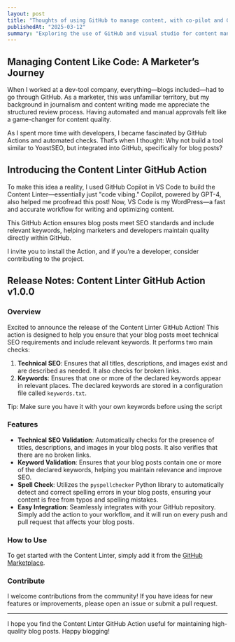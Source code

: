 ```yaml
---
layout: post
title: "Thoughts of using GitHub to manage content, with co-pilot and GitHub Actions"
publishedAt: "2025-03-12"
summary: "Exploring the use of GitHub and visual studio for content management, leveraging GitHub Copilot and GitHub Actions. This post introduces a custom-built Content Linter GitHub Action designed to ensure blog posts meet technical SEO requirements and include relevant keywords."
---
```


## Managing Content Like Code: A Marketer’s Journey

When I worked at a dev-tool company, everything—blogs included—had to go through GitHub. As a marketer, this was unfamiliar territory, but my background in journalism and content writing made me appreciate the structured review process. Having automated and manual approvals felt like a game-changer for content quality.

As I spent more time with developers, I became fascinated by GitHub Actions and automated checks. That’s when I thought: Why not build a tool similar to YoastSEO, but integrated into GitHub, specifically for blog posts?

## Introducing the Content Linter GitHub Action

To make this idea a reality, I used GitHub Copilot in VS Code to build the Content Linter—essentially just "code vibing." Copilot, powered by GPT-4, also helped me proofread this post! Now, VS Code is my WordPress—a fast and accurate workflow for writing and optimizing content.

This GitHub Action ensures blog posts meet SEO standards and include relevant keywords, helping marketers and developers maintain quality directly within GitHub.

I invite you to install the Action, and if you’re a developer, consider contributing to the project.

## Release Notes: Content Linter GitHub Action v1.0.0

### Overview

Excited to announce the release of the Content Linter GitHub Action! This action is designed to help you ensure that your blog posts meet technical SEO requirements and include relevant keywords. It performs two main checks:

1. **Technical SEO**: Ensures that all titles, descriptions, and images exist and are described as needed. It also checks for broken links.
2. **Keywords**: Ensures that one or more of the declared keywords appear in relevant places. The declared keywords are stored in a configuration file called `keywords.txt`. 

Tip: Make sure you have it with your own keywords before using the script 

### Features

- **Technical SEO Validation**: Automatically checks for the presence of titles, descriptions, and images in your blog posts. It also verifies that there are no broken links.
- **Keyword Validation**: Ensures that your blog posts contain one or more of the declared keywords, helping you maintain relevance and improve SEO.
- **Spell Check**: Utilizes the `pyspellchecker` Python library to automatically detect and correct spelling errors in your blog posts, ensuring your content is free from typos and spelling mistakes.
- **Easy Integration**: Seamlessly integrates with your GitHub repository. Simply add the action to your workflow, and it will run on every push and pull request that affects your blog posts.

### How to Use

To get started with the Content Linter, simply add it from the [GitHub Marketplace](https://github.com/marketplace/actions/content-linter).

### Contribute

I welcome contributions from the community! If you have ideas for new features or improvements, please open an issue or submit a pull request.

---

I hope you find the Content Linter GitHub Action useful for maintaining high-quality blog posts. Happy blogging!
